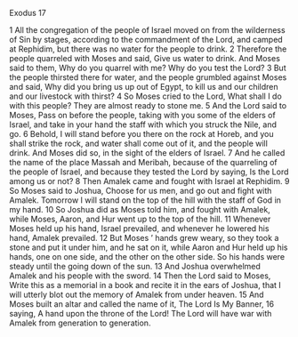 Exodus 17

1	All the congregation of the people of Israel moved on from the wilderness of Sin by stages, according to the commandment of the Lord, and camped at Rephidim, but there was no water for the people to drink.
2	Therefore the people quarreled with Moses and said, Give us water to drink. And Moses said to them, Why do you quarrel with me? Why do you test the Lord?
3	But the people thirsted there for water, and the people grumbled against Moses and said, Why did you bring us up out of Egypt, to kill us and our children and our livestock with thirst?
4	So Moses cried to the Lord, What shall I do with this people? They are almost ready to stone me.
5	And the Lord said to Moses, Pass on before the people, taking with you some of the elders of Israel, and take in your hand the staff with which you struck the Nile, and go.
6	Behold, I will stand before you there on the rock at Horeb, and you shall strike the rock, and water shall come out of it, and the people will drink. And Moses did so, in the sight of the elders of Israel.
7	And he called the name of the place Massah and Meribah, because of the quarreling of the people of Israel, and because they tested the Lord by saying, Is the Lord among us or not?
8	Then Amalek came and fought with Israel at Rephidim.
9	So Moses said to Joshua, Choose for us men, and go out and fight with Amalek. Tomorrow I will stand on the top of the hill with the staff of God in my hand.
10	So Joshua did as Moses told him, and fought with Amalek, while Moses, Aaron, and Hur went up to the top of the hill.
11	Whenever Moses held up his hand, Israel prevailed, and whenever he lowered his hand, Amalek prevailed.
12	But Moses ’ hands grew weary, so they took a stone and put it under him, and he sat on it, while Aaron and Hur held up his hands, one on one side, and the other on the other side. So his hands were steady until the going down of the sun.
13	And Joshua overwhelmed Amalek and his people with the sword.
14	Then the Lord said to Moses, Write this as a memorial in a book and recite it in the ears of Joshua, that I will utterly blot out the memory of Amalek from under heaven.
15	And Moses built an altar and called the name of it, The Lord Is My Banner,
16	saying, A hand upon the throne of the Lord! The Lord will have war with Amalek from generation to generation.

